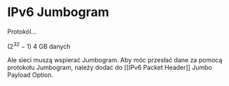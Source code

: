 # IPv6 Jumbogram
Protokól...

$(2^{32}-1) ~ 4 \text{ GB}$ danych

Ale sieci muszą wspierać Jumbogram.
Aby móc przesłać dane za pomocą protokołu Jumbogram, należy dodać do [[IPv6 Packet Header]] Jumbo Payload Option.